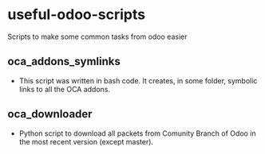 # useful-odoo-scripts

Scripts to make some common tasks from odoo easier

## oca_addons_symlinks

* This script was written in bash code. It creates, in some folder, symbolic links to all the OCA addons.

## oca_downloader

* Python script to download all packets from Comunity Branch of Odoo in the most recent version (except master).
